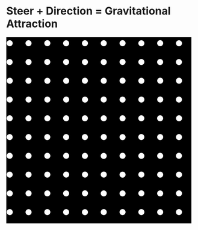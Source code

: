 
<h1>Steer + Direction = Gravitational Attraction</h1>
<img align="center" src="https://github.com/ElvinT57/Processing/blob/master/Force/force.gif"/>

